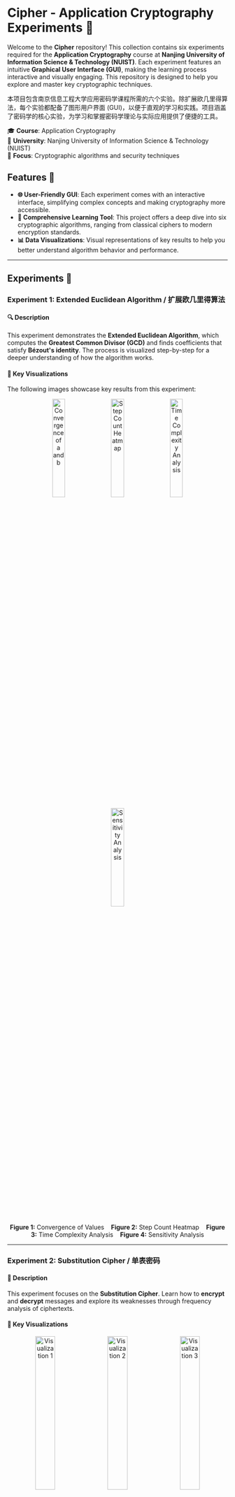 # Cipher - Application Cryptography Experiments 🔐

Welcome to the **Cipher** repository! This collection contains six experiments required for the **Application Cryptography** course at **Nanjing University of Information Science & Technology (NUIST)**. Each experiment features an intuitive **Graphical User Interface (GUI)**, making the learning process interactive and visually engaging. This repository is designed to help you explore and master key cryptographic techniques.

本项目包含南京信息工程大学应用密码学课程所需的六个实验。除扩展欧几里得算法，每个实验都配备了图形用户界面 (GUI)，以便于直观的学习和实践。项目涵盖了密码学的核心实验，为学习和掌握密码学理论与实际应用提供了便捷的工具。

🎓 **Course**: Application Cryptography  
🏫 **University**: Nanjing University of Information Science & Technology (NUIST)  
🔑 **Focus**: Cryptographic algorithms and security techniques

## Features 🚀
- **🌐 User-Friendly GUI**: Each experiment comes with an interactive interface, simplifying complex concepts and making cryptography more accessible.
- **🔎 Comprehensive Learning Tool**: This project offers a deep dive into six cryptographic algorithms, ranging from classical ciphers to modern encryption standards.
- **📊 Data Visualizations**: Visual representations of key results to help you better understand algorithm behavior and performance.

---
## Experiments 🔬

### Experiment 1: Extended Euclidean Algorithm / 扩展欧几里得算法
#### 🔍 **Description**
This experiment demonstrates the **Extended Euclidean Algorithm**, which computes the **Greatest Common Divisor (GCD)** and finds coefficients that satisfy **Bézout's identity**. The process is visualized step-by-step for a deeper understanding of how the algorithm works.

#### 🎨 **Key Visualizations**
The following images showcase key results from this experiment:
<p align="center">
    <img src="images/image1.png" alt="Convergence of a and b" width="24%" style="margin: 0 1%" />
    <img src="images/image5.png" alt="Step Count Heatmap" width="24%" style="margin: 0 1%" />
    <img src="images/image6.png" alt="Time Complexity Analysis" width="24%" style="margin: 0 1%" />
    <img src="images/image7.png" alt="Sensitivity Analysis" width="24%" style="margin: 0 1%" />
</p>
<p align="center">
    <b>Figure 1:</b> Convergence of Values &nbsp;&nbsp; 
    <b>Figure 2:</b> Step Count Heatmap &nbsp;&nbsp; 
    <b>Figure 3:</b> Time Complexity Analysis &nbsp;&nbsp; 
    <b>Figure 4:</b> Sensitivity Analysis
</p>

---

### Experiment 2: Substitution Cipher / 单表密码
#### 🔑 **Description**
This experiment focuses on the **Substitution Cipher**. Learn how to **encrypt** and **decrypt** messages and explore its weaknesses through frequency analysis of ciphertexts.

#### 🎨 **Key Visualizations**
<p align="center">
    <img src="images/experiment2-img1.png" alt="Visualization 1" width="30%" style="margin: 0 1%;" />
    <img src="images/experiment2-img2.png" alt="Visualization 2" width="30%" style="margin: 0 1%;" />
    <img src="images/experiment2-img3.png" alt="Visualization 3" width="30%" style="margin: 0 1%;" />
</p>
<p align="center">
    <b>Figure 1:</b> Visualization 1 &nbsp;&nbsp; 
    <b>Figure 2:</b> Visualization 2 &nbsp;&nbsp; 
    <b>Figure 3:</b> Visualization 3
</p>

#### 🌟 **GUI Preview**
<p align="center">
    <img src="images/experiment2-gui.png" alt="Experiment 2 GUI" width="30%" />
</p>

---

### Experiment 3: Playfair Cipher / Playfair密码
#### 🔍 **Description**
The **Playfair Cipher** experiment demonstrates both the encryption and decryption processes. It also evaluates the **avalanche effect**, where small changes in input lead to large variations in output.

#### 🎨 **Key Visualizations**
<p align="center">
    <img src="images/experiment3-img1.png" alt="Visualization 1" width="30%" style="margin: 0 1%;" />
    <img src="images/experiment3-img2.png" alt="Visualization 2" width="30%" style="margin: 0 1%;" />
    <img src="images/experiment3-img3.png" alt="Visualization 3" width="30%" style="margin: 0 1%;" />
</p>
<p align="center">
    <b>Figure 1:</b> Visualization 1 &nbsp;&nbsp; 
    <b>Figure 2:</b> Visualization 2 &nbsp;&nbsp; 
    <b>Figure 3:</b> Visualization 3
</p>

#### 🌟 **GUI Preview**
<p align="center">
    <img src="images/experiment3-gui.png" alt="Experiment 3 GUI" width="30%" />
</p>

---

### Experiment 4: Feistel Algorithm / Feistel算法
#### 🔐 **Description**
In this experiment, you’ll implement the **Feistel Cipher**, a structure used in many symmetric encryption algorithms. We will test its **avalanche effect** and its security against differential cryptanalysis.

#### 🎨 **Key Visualizations**
<p align="center">
    <img src="images/experiment4-img1.png" alt="Visualization 1" width="30%" style="margin: 0 1%;" />
    <img src="images/experiment4-img2.png" alt="Visualization 2" width="30%" style="margin: 0 1%;" />
    <img src="images/experiment4-img3.png" alt="Visualization 3" width="30%" style="margin: 0 1%;" />
</p>
<p align="center">
    <b>Figure 1:</b> Visualization 1 &nbsp;&nbsp; 
    <b>Figure 2:</b> Visualization 2 &nbsp;&nbsp; 
    <b>Figure 3:</b> Visualization 3
</p>

#### 🌟 **GUI Preview**
<p align="center">
    <img src="images/experiment4-gui.png" alt="Experiment 4 GUI" width="30%" />
</p>

---

### Experiment 5: AES Algorithm / AES算法
#### 🔑 **Description**
This experiment focuses on implementing the **Advanced Encryption Standard (AES)**. Using Python’s cryptographic libraries, we analyze AES in **CTR (Counter) mode**, including performance metrics.

#### 🌟 **GUI Preview**
<p align="center">
    <img src="images/experiment5-gui.png" alt="Experiment 5 GUI" width="40%" />
</p>

---

### Experiment 6: RSA Algorithm / RSA算法
#### 🔓 **Description**
The **RSA Algorithm** experiment explores public-key encryption, including **key generation**, **encryption**, and **decryption**. We’ll also analyze RSA’s performance and security.

#### 🌟 **GUI Preview**
<p align="center">
    <img src="images/experiment6-gui.png" alt="Experiment 6 GUI" width="40%" />
</p>

---


## License 📄

This project is licensed under the **Creative Commons Attribution-NoDerivatives (CC BY-ND)** license. You are free to share the code, but **you cannot modify it**. For more details, see the [LICENSE](LICENSE) file.

---

## Acknowledgements 🙏

This project was developed for the **Application Cryptography** course at **Nanjing University of Information Science & Technology (NUIST)**. Special thanks to **Professor Zhiguo Qu** for his guidance throughout the project.  
This project is funded by the **National College Student Innovation and Entrepreneurship Project**, Fund Number: **ZR2022MF338**, and supported by **Professor Baowei Wang**.

---

## Installation ⚙️

To install and run the experiments locally, follow these steps:

1. **Clone the repository**:
    ```bash
    git clone https://github.com/Nickory/Cipher.git
    ```

2. **Navigate to the project directory**:
    ```bash
    cd Cipher
    ```

3. **Install the required dependencies**:
    ```bash
    pip install -r requirements.txt
    ```

4. **Run the experiments**:
    ```bash
    python experiment1.py  # For the first experiment
    python experiment2.py  # For the second experiment
    # Repeat for other experiments
    ```

---

## Contributing 🤝

Feel free to **fork** the repository, make improvements, and submit **pull requests**. Your contributions are always welcome!

---

## Contact 📬

For any questions or suggestions, feel free to reach out to the project maintainers:

- **Ziheng Wang** (Author)
    - Email: [zhwang@nuist.edu.cn](mailto:zhwang@nuist.edu.cn)
    - University: **South East Technological University, Ireland**
